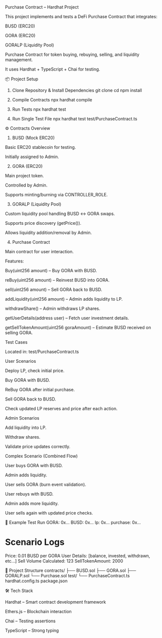 Purchase Contract – Hardhat Project

This project implements and tests a DeFi Purchase Contract that integrates:

BUSD (ERC20)

GORA (ERC20)

GORALP (Liquidity Pool)

Purchase Contract for token buying, rebuying, selling, and liquidity management.

It uses Hardhat + TypeScript + Chai for testing.

📦 Project Setup
1. Clone Repository & Install Dependencies
git clone <repo-url>
cd <repo-folder>
npm install

2. Compile Contracts
npx hardhat compile

3. Run Tests
npx hardhat test

4. Run Single Test File
npx hardhat test test/PurchaseContract.ts

⚙️ Contracts Overview
1. BUSD (Mock ERC20)

Basic ERC20 stablecoin for testing.

Initially assigned to Admin.

2. GORA (ERC20)

Main project token.

Controlled by Admin.

Supports minting/burning via CONTROLLER_ROLE.

3. GORALP (Liquidity Pool)

Custom liquidity pool handling BUSD ↔ GORA swaps.

Supports price discovery (getPrice()).

Allows liquidity addition/removal by Admin.

4. Purchase Contract

Main contract for user interaction.

Features:

Buy(uint256 amount) – Buy GORA with BUSD.

reBuy(uint256 amount) – Reinvest BUSD into GORA.

sell(uint256 amount) – Sell GORA back to BUSD.

addLiquidity(uint256 amount) – Admin adds liquidity to LP.

withdrawShare() – Admin withdraws LP shares.

getUserDetails(address user) – Fetch user investment details.

getSellTokenAmount(uint256 goraAmount) – Estimate BUSD received on selling GORA.

 Test Cases

Located in: test/PurchaseContract.ts

User Scenarios

 Deploy LP, check initial price.

 Buy GORA with BUSD.

 ReBuy GORA after initial purchase.

 Sell GORA back to BUSD.

 Check updated LP reserves and price after each action.

Admin Scenarios

 Add liquidity into LP.

 Withdraw shares.

 Validate price updates correctly.

Complex Scenario (Combined Flow)

User buys GORA with BUSD.

Admin adds liquidity.

User sells GORA (burn event validation).

User rebuys with BUSD.

Admin adds more liquidity.

User sells again with updated price checks.

🚀 Example Test Run
GORA: 0x...
BUSD: 0x...
lp: 0x...
purchase: 0x...

# Scenario Logs
Price: 0.01 BUSD per GORA
User Details: [balance, invested, withdrawn, etc...]
Sell Volume Calculated: 123
SellTokenAmount: 2000

📂 Project Structure
contracts/
 ├── BUSD.sol
 ├── GORA.sol
 ├── GORALP.sol
 └── Purchase.sol
test/
 └── PurchaseContract.ts
hardhat.config.ts
package.json

🛠️ Tech Stack

Hardhat
 – Smart contract development framework

Ethers.js
 – Blockchain interaction

Chai
 – Testing assertions

TypeScript
 – Strong typing

